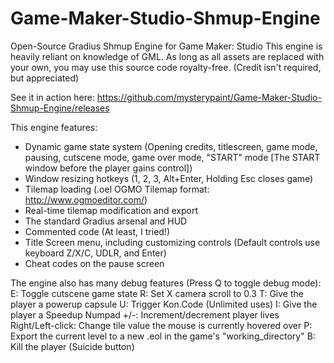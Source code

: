 # Game-Maker-Studio-Shmup-Engine
Open-Source Gradius Shmup Engine for Game Maker: Studio
This engine is heavily reliant on knowledge of GML.
As long as all assets are replaced with your own, you may use this source code royalty-free. (Credit isn't required, but appreciated)
  
See it in action here: https://github.com/mysterypaint/Game-Maker-Studio-Shmup-Engine/releases

This engine features:
  - Dynamic game state system (Opening credits, titlescreen, game mode, pausing, cutscene mode, game over mode, "START" mode [The START window before the player gains control])
  - Window resizing hotkeys (1, 2, 3, Alt+Enter, Holding Esc closes game)
  - Tilemap loading (.oel OGMO Tilemap format: http://www.ogmoeditor.com/)
  - Real-time tilemap modification and export
  - The standard Gradius arsenal and HUD
  - Commented code (At least, I tried!)
  - Title Screen menu, including customizing controls (Default controls use keyboard Z/X/C, UDLR, and Enter)
  - Cheat codes on the pause screen

The engine also has many debug features (Press Q to toggle debug mode):
  E: Toggle cutscene game state
  R: Set X camera scroll to 0.3
  T: Give the player a powerup capsule
  U: Trigger Kon.Code (Unlimited uses)
  I: Give the player a Speedup
  Numpad +/-: Increment/decrement player lives
  Right/Left-click: Change tile value the mouse is currently hovered over
  P: Export the current level to a new .eol in the game's "working_directory"
  B: Kill the player (Suicide button)
